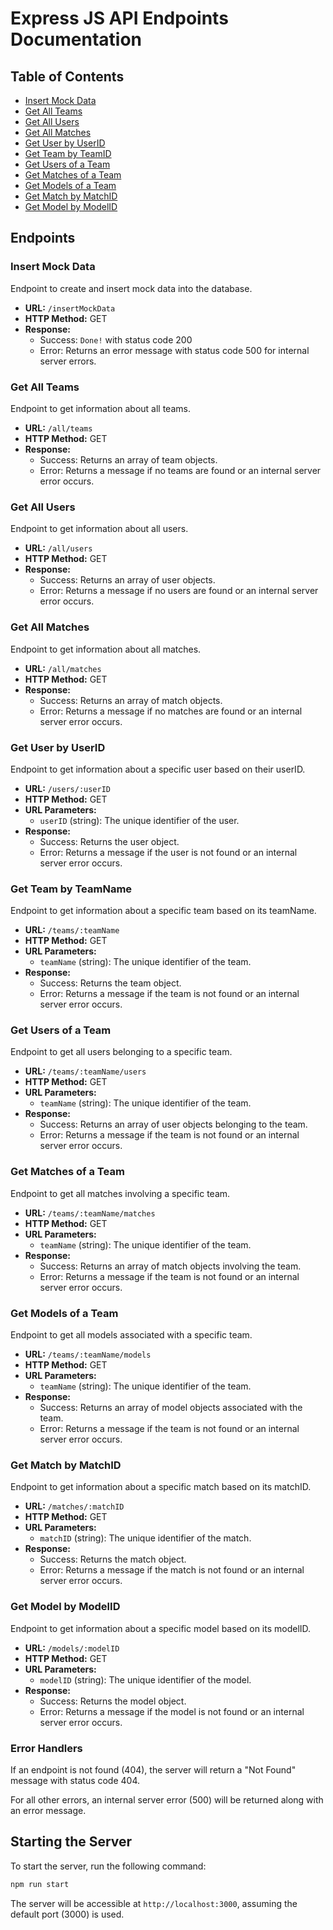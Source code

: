 # Express JS API Endpoints Documentation


## Table of Contents

- [Insert Mock Data](#insert-mock-data)
- [Get All Teams](#get-all-teams)
- [Get All Users](#get-all-users)
- [Get All Matches](#get-all-matches)
- [Get User by UserID](#get-user-by-userid)
- [Get Team by TeamID](#get-team-by-teamid)
- [Get Users of a Team](#get-users-of-a-team)
- [Get Matches of a Team](#get-matches-of-a-team)
- [Get Models of a Team](#get-models-of-a-team)
- [Get Match by MatchID](#get-match-by-matchid)
- [Get Model by ModelID](#get-model-by-modelid)

## Endpoints

### Insert Mock Data

Endpoint to create and insert mock data into the database.

- **URL:** `/insertMockData`
- **HTTP Method:** GET
- **Response:**
  - Success: `Done!` with status code 200
  - Error: Returns an error message with status code 500 for internal server errors.

### Get All Teams

Endpoint to get information about all teams.

- **URL:** `/all/teams`
- **HTTP Method:** GET
- **Response:**
  - Success: Returns an array of team objects.
  - Error: Returns a message if no teams are found or an internal server error occurs.

### Get All Users

Endpoint to get information about all users.

- **URL:** `/all/users`
- **HTTP Method:** GET
- **Response:**
  - Success: Returns an array of user objects.
  - Error: Returns a message if no users are found or an internal server error occurs.

### Get All Matches

Endpoint to get information about all matches.

- **URL:** `/all/matches`
- **HTTP Method:** GET
- **Response:**
  - Success: Returns an array of match objects.
  - Error: Returns a message if no matches are found or an internal server error occurs.

### Get User by UserID

Endpoint to get information about a specific user based on their userID.

- **URL:** `/users/:userID`
- **HTTP Method:** GET
- **URL Parameters:**
  - `userID` (string): The unique identifier of the user.
- **Response:**
  - Success: Returns the user object.
  - Error: Returns a message if the user is not found or an internal server error occurs.

### Get Team by TeamName

Endpoint to get information about a specific team based on its teamName.

- **URL:** `/teams/:teamName`
- **HTTP Method:** GET
- **URL Parameters:**
  - `teamName` (string): The unique identifier of the team.
- **Response:**
  - Success: Returns the team object.
  - Error: Returns a message if the team is not found or an internal server error occurs.

### Get Users of a Team

Endpoint to get all users belonging to a specific team.

- **URL:** `/teams/:teamName/users`
- **HTTP Method:** GET
- **URL Parameters:**
  - `teamName` (string): The unique identifier of the team.
- **Response:**
  - Success: Returns an array of user objects belonging to the team.
  - Error: Returns a message if the team is not found or an internal server error occurs.

### Get Matches of a Team

Endpoint to get all matches involving a specific team.

- **URL:** `/teams/:teamName/matches`
- **HTTP Method:** GET
- **URL Parameters:**
  - `teamName` (string): The unique identifier of the team.
- **Response:**
  - Success: Returns an array of match objects involving the team.
  - Error: Returns a message if the team is not found or an internal server error occurs.

### Get Models of a Team

Endpoint to get all models associated with a specific team.

- **URL:** `/teams/:teamName/models`
- **HTTP Method:** GET
- **URL Parameters:**
  - `teamName` (string): The unique identifier of the team.
- **Response:**
  - Success: Returns an array of model objects associated with the team.
  - Error: Returns a message if the team is not found or an internal server error occurs.

### Get Match by MatchID

Endpoint to get information about a specific match based on its matchID.

- **URL:** `/matches/:matchID`
- **HTTP Method:** GET
- **URL Parameters:**
  - `matchID` (string): The unique identifier of the match.
- **Response:**
  - Success: Returns the match object.
  - Error: Returns a message if the match is not found or an internal server error occurs.

### Get Model by ModelID

Endpoint to get information about a specific model based on its modelID.

- **URL:** `/models/:modelID`
- **HTTP Method:** GET
- **URL Parameters:**
  - `modelID` (string): The unique identifier of the model.
- **Response:**
  - Success: Returns the model object.
  - Error: Returns a message if the model is not found or an internal server error occurs.

### Error Handlers

If an endpoint is not found (404), the server will return a "Not Found" message with status code 404.

For all other errors, an internal server error (500) will be returned along with an error message.

## Starting the Server

To start the server, run the following command:

```bash
npm run start
```

The server will be accessible at `http://localhost:3000`, assuming the default port (3000) is used.

